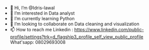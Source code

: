 - 👋 Hi, I’m @Idris-lawal
- 👀 I’m interested in Data analyst
- 🌱 I’m currently learning  Python
- 💞️ I’m looking to collaborate on Data cleaning and visualization
- 📫 How to reach me 
  Linkedin : https://www.linkedin.com/public-profile/settings?trk=d_flagship3_profile_self_view_public_profile
  What'sapp: 08029693008

<!---
Idris-lawal/Idris-lawal is a ✨ special ✨ repository because its `README.md` (this file) appears on your GitHub profile.
You can click the Preview link to take a look at your changes.
--->
